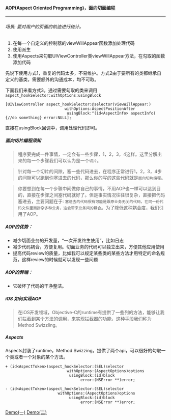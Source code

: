 #### AOP(Aspect Oriented Programming)，面向切面编程

---

###### 场景: 要对用户的页面的轨迹进行统计。

1. 在每一个自定义的控制器的viewWillAppear函数添加处理代码
2. 使用派生
3. 使用Aspects来勾取UIViewController类viewWillAppear方法，在勾取的函数添加代码

先说下使用方式1，重复的代码太多，不易维护。方式2由于要所有的类都继承自定义的基类，需要额外的沟通成本，均不可取。

下面我们来看方式3，通过需要勾取的类来调用`aspect_hookSelector:withOptions:usingBlock`
```
[UIViewController aspect_hookSelector:@selector(viewWillAppear:)
                          withOptions:AspectPositionAfter
                           usingBlock:^(id<AspectInfo> aspectInfo)
{//do something} error:NULL];
```
直接在usingBlock回调中，调用处理代码即可。

##### 面向切片编程须知

> 程序要完成一件事情，一定会有一些步骤，1，2，3，4这样。这里分解出来的每一个步骤我们可以认为是一个`切片`。

> 针对每一个切片的间隙，塞一些代码进去，在程序正常进行1，2，3，4步的间隙可以跑到你塞进去的代码，那么你的写的这些代码就是`面向切片编程`。

> 你要想到在每一个步骤中间做你自己的事情，不用AOP也一样可以达到目的，直接在步骤之间塞代码就好了。但是事实情况往往很复杂，直接把代码塞进去，主要问题在于: `塞进去的代码很有可能是跟原业务无关的代码，在同一份代码文件里面掺杂多种业务，这会带来业务间的耦合`。为了降低这种耦合度，我们引用了AOP。


##### AOP的优势：
- 减少切面业务的开发量，“一次开发终生使用”，比如日志
- 减少代码耦合，方便复用。切面业务的代码可以独立出来，方便其他应用使用
- 提高代码review的质量，比如我可以规定某些类的某些方法才用特定的命名规范，这样review的时候就可以发现一些问题


##### AOP的弊端：
- 它破坏了代码的干净整洁。

##### iOS 如何实现AOP

 > 在iOS开发领域，Objective-C的runtime有提供了一些列的方法，能够让我们拦截到某个方法的调用，来实现拦截器的功能，这种手段我们称为Method Swizzling。
 
 
#####  Aspects 
 
Aspects封装了runtime，Method Swizzing。提供了两个api，可以很好的勾取一个类或者一个对象的某个方法。

```
+ (id<AspectToken>)aspect_hookSelector:(SEL)selector
                           withOptions:(AspectOptions)options
                            usingBlock:(id)block
                                 error:(NSError **)error;
 
- (id<AspectToken>)aspect_hookSelector:(SEL)selector
                       withOptions:(AspectOptions)options
                            usingBlock:(id)block
                                 error:(NSError **)error;
```

[Demo(一)](https://github.com/steipete/Aspects)
[Demo(二)](https://github.com/okcomp/AspectsDemo)


